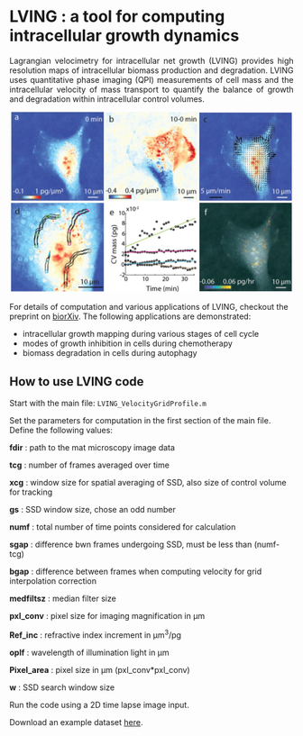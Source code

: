# LVING : a tool for computing intracellular growth dynamics

<p style='text-align: justify;'>
Lagrangian velocimetry for intracellular net growth (LVING) provides high resolution maps of intracellular biomass production and degradation. LVING uses quantitative phase imaging (QPI) measurements of cell mass and the intracellular velocity of mass transport to quantify the balance of growth and degradation within intracellular control volumes.
</p>

<p align="center">
<img src='images/F1.large.jpg' width="500"/>
</p>

For details of computation and various applications of LVING, checkout the preprint on [biorXiv](https://doi.org/10.1101/2023.09.08.553132). The following applications are demonstrated:

* intracellular growth mapping during various stages of cell cycle
* modes of growth inhibition in cells during chemotherapy
* biomass degradation in cells during autophagy

## How to use LVING code

Start with the main file: `LVING_VelocityGridProfile.m`</b>

Set the parameters for computation in the first section of the main file. Define the following values: </b>

**fdir** : path to the mat microscopy image data

**tcg** : number of frames averaged over time </b>

**xcg** : window size for spatial averaging of SSD, also size of control volume for tracking </b>

**gs** : SSD window size, chose an odd number </b>

**numf** : total number of time points considered for calculation </b>

**sgap** : difference bwn frames undergoing SSD, must be less than (numf-tcg) </b>

**bgap** : difference between frames when computing velocity for grid interpolation correction </b>

**medfiltsz** : median filter size </b>

**pxl_conv** : pixel size for imaging magnification in  &mu;m</b>

**Ref_inc** : refractive index increment in &mu;m<sup>3</sup>/pg </b>

**oplf** : wavelength of illumination light in &mu;m </b>

**Pixel_area** : pixel size in &mu;m (pxl_conv*pxl_conv)</b>

**w** : SSD search window size

Run the code using a 2D time lapse image input.

Download an example dataset [here](https://zenodo.org/records/10616075).
